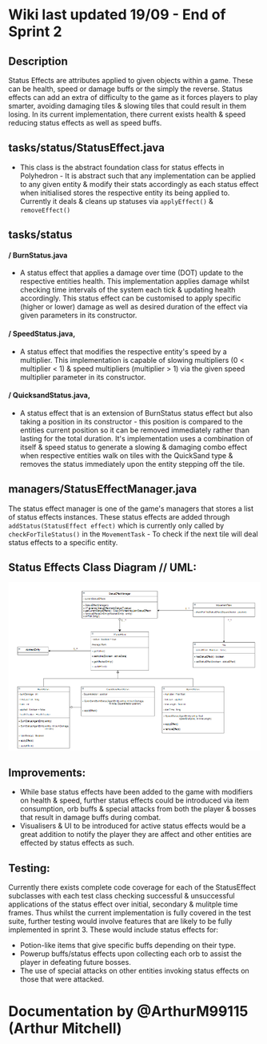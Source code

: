 # Wiki last updated 19/09 - End of Sprint 2

## Description 
Status Effects are attributes applied to given objects within a game. These can be health, speed or damage buffs or the simply the reverse. Status effects can add an extra of difficulty to the game as it forces players to play smarter, avoiding damaging tiles & slowing tiles that could result in them losing. In its current implementation, there current exists health & speed reducing status effects as well as speed buffs.

## tasks/status/StatusEffect.java
- This class is the abstract foundation class for status effects in Polyhedron - It is abstract such that any implementation can be applied to any given entity & modify their stats accordingly as each status effect when initialised stores the respective entity its being applied to. Currently it deals & cleans up statuses via `applyEffect()` & `removeEffect()`

## tasks/status
#### / BurnStatus.java
- A status effect that applies a damage over time (DOT) update to the respective entities health. This implementation applies damage whilst checking time intervals of the system each tick & updating health accordingly. This status effect can be customised to apply specific (higher or lower) damage as well as desired duration of the effect via given parameters in its constructor.
#### / SpeedStatus.java, 
- A status effect that modifies the respective entity's speed by a multiplier. This implementation is capable of slowing multipliers (0 < multiplier < 1) & speed multipliers (multiplier > 1) via the given speed multiplier parameter in its constructor.
#### / QuicksandStatus.java, 
- A status effect that is an extension of BurnStatus status effect but also taking a position in its constructor - this position is compared to the entities current position so it can be removed immediately rather than lasting for the total duration. It's implementation uses a combination of itself & speed status to generate a slowing & damaging combo effect when respective entities walk on tiles with the QuickSand type & removes the status immediately upon the entity stepping off the tile.

## managers/StatusEffectManager.java
The status effect manager is one of the game's managers that stores a list of status effects instances. These status effects are added through `addStatus(StatusEffect effect)` which is currently only called by `checkForTileStatus()` in the `MovementTask` - To check if the next tile will deal status effects to a specific entity. 

## Status Effects Class Diagram // UML:
![image](uploads/fbaae1b639c917b1200896925af39477/image.png)

## Improvements:
- While base status effects have been added to the game with modifiers on health & speed, further status effects could be introduced via item consumption, orb buffs & special attacks from both the player & bosses that result in damage buffs during combat.
- Visualisers & UI to be introduced for active status effects would be a great addition to notify the player they are affect and other entities are effected by status effects as such.


## Testing:
Currently there exists complete code coverage for each of the StatusEffect subclasses with each test class checking successful & unsuccessful applications of the status effect over initial, secondary & mulitple time frames. Thus whilst the current implementation is fully covered in the test suite, further testing would involve features that are likely to be fully implemented in sprint 3. These would include status effects for:

- Potion-like items that give specific buffs depending on their type.
- Powerup buffs/status effects upon collecting each orb to assist the player in defeating future bosses.
- The use of special attacks on other entities invoking status effects on those that were attacked.
# Documentation by @ArthurM99115 (Arthur Mitchell)